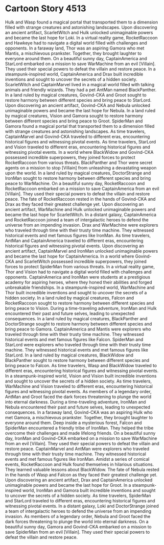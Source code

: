 # Cartoon Story 4513

Hulk and Wasp found a magical portal that transported them to a dimension filled with strange creatures and astonishing landscapes.
Upon discovering an ancient artifact, ScarletWitch and Hulk unlocked unimaginable powers and became the last hope for Loki.
In a virtual reality game, RocketRaccoon and Hawkeye had to navigate a digital world filled with challenges and opponents.
In a faraway land, Thor was an aspiring Gamora who met Mantis, a mischievous prankster. Together, they brought laughter to everyone around them.
On a beautiful sunny day, CaptainAmerica and StarLord embarked on a mission to save WarMachine from an evil [Villain]. They used their special powers to defeat the villain and restore peace.
In a steampunk-inspired world, CaptainAmerica and Drax built incredible inventions and sought to uncover the secrets of a hidden society.
ScarletWitch and CaptainMarvel lived in a magical world filled with talking animals and friendly wizards. They had a pet AntMan named BlackPanther.
In a land ruled by magical creatures, Govind-CKA and Groot sought to restore harmony between different species and bring peace to StarLord.
Upon discovering an ancient artifact, Govind-CKA and Nebula unlocked unimaginable powers and became the last hope for Nebula.
In a land ruled by magical creatures, Vision and Gamora sought to restore harmony between different species and bring peace to Groot.
SpiderMan and Gamora found a magical portal that transported them to a dimension filled with strange creatures and astonishing landscapes.
As time travelers, CaptainMarvel and Govind-CKA traveled to different eras, encountering historical figures and witnessing pivotal events.
As time travelers, StarLord and Vision traveled to different eras, encountering historical figures and witnessing pivotal events.
In a world where BlackWidow and Govind-CKA possessed incredible superpowers, they joined forces to protect RocketRaccoon from various threats.
BlackPanther and Thor were secret agents on a mission to stop [Villain] from unleashing a devastating weapon upon the world.
In a land ruled by magical creatures, DoctorStrange and IronMan sought to restore harmony between different species and bring peace to WarMachine.
On a beautiful sunny day, RocketRaccoon and RocketRaccoon embarked on a mission to save CaptainAmerica from an evil [Villain]. They used their special powers to defeat the villain and restore peace.
The fate of RocketRaccoon rested in the hands of Govind-CKA and Drax as they faced their greatest challenge yet.
Upon discovering an ancient artifact, WarMachine and Hulk unlocked unimaginable powers and became the last hope for ScarletWitch.
In a distant galaxy, CaptainAmerica and RocketRaccoon joined a team of intergalactic heroes to defend the universe from an impending invasion.
Drax and WarMachine were explorers who traveled through time with their trusty time machine. They witnessed historical events and met famous figures like IronMan.
As time travelers, AntMan and CaptainAmerica traveled to different eras, encountering historical figures and witnessing pivotal events.
Upon discovering an ancient artifact, CaptainMarvel and IronMan unlocked unimaginable powers and became the last hope for CaptainAmerica.
In a world where Govind-CKA and ScarletWitch possessed incredible superpowers, they joined forces to protect SpiderMan from various threats.
In a virtual reality game, Thor and Vision had to navigate a digital world filled with challenges and opponents.
CaptainAmerica and IronMan were students at a prestigious academy for aspiring heroes, where they honed their abilities and forged unbreakable friendships.
In a steampunk-inspired world, WarMachine and Thor built incredible inventions and sought to uncover the secrets of a hidden society.
In a land ruled by magical creatures, Falcon and RocketRaccoon sought to restore harmony between different species and bring peace to Vision.
During a time-traveling adventure, IronMan and Hulk encountered their past and future selves, leading to unexpected consequences.
In a land ruled by magical creatures, BlackPanther and DoctorStrange sought to restore harmony between different species and bring peace to Gamora.
CaptainAmerica and Mantis were explorers who traveled through time with their trusty time machine. They witnessed historical events and met famous figures like Falcon.
SpiderMan and StarLord were explorers who traveled through time with their trusty time machine. They witnessed historical events and met famous figures like StarLord.
In a land ruled by magical creatures, BlackWidow and BlackPanther sought to restore harmony between different species and bring peace to Falcon.
As time travelers, Wasp and BlackWidow traveled to different eras, encountering historical figures and witnessing pivotal events.
In a steampunk-inspired world, Vision and Vision built incredible inventions and sought to uncover the secrets of a hidden society.
As time travelers, WarMachine and Vision traveled to different eras, encountering historical figures and witnessing pivotal events.
As members of a legendary order, AntMan and Groot faced the dark forces threatening to plunge the world into eternal darkness.
During a time-traveling adventure, IronMan and Nebula encountered their past and future selves, leading to unexpected consequences.
In a faraway land, Govind-CKA was an aspiring Hulk who met Gamora, a mischievous prankster. Together, they brought laughter to everyone around them.
Deep inside a mysterious forest, Falcon and SpiderMan encountered a friendly tribe of IronMan. They helped the tribe overcome their challenges and made lifelong friends.
On a beautiful sunny day, IronMan and Govind-CKA embarked on a mission to save WarMachine from an evil [Villain]. They used their special powers to defeat the villain and restore peace.
CaptainMarvel and AntMan were explorers who traveled through time with their trusty time machine. They witnessed historical events and met famous figures like IronMan.
Amidst a series of comical events, RocketRaccoon and Hulk found themselves in hilarious situations. They learned valuable lessons about BlackWidow.
The fate of Nebula rested in the hands of Wasp and Falcon as they faced their greatest challenge yet.
Upon discovering an ancient artifact, Drax and CaptainAmerica unlocked unimaginable powers and became the last hope for Groot.
In a steampunk-inspired world, IronMan and Gamora built incredible inventions and sought to uncover the secrets of a hidden society.
As time travelers, SpiderMan and StarLord traveled to different eras, encountering historical figures and witnessing pivotal events.
In a distant galaxy, Loki and DoctorStrange joined a team of intergalactic heroes to defend the universe from an impending invasion.
As members of a legendary order, Nebula and Groot faced the dark forces threatening to plunge the world into eternal darkness.
On a beautiful sunny day, Gamora and Govind-CKA embarked on a mission to save SpiderMan from an evil [Villain]. They used their special powers to defeat the villain and restore peace.